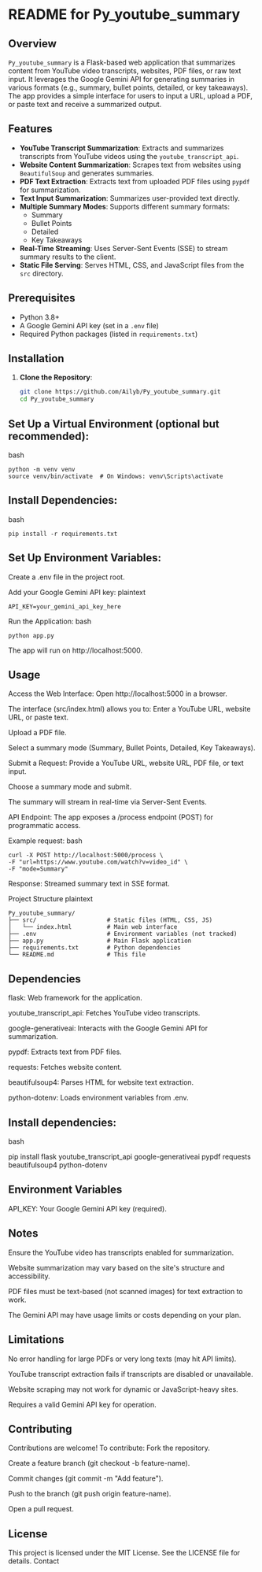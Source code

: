 # README for Py_youtube_summary

## Overview
`Py_youtube_summary` is a Flask-based web application that summarizes content from YouTube video transcripts, websites, PDF files, or raw text input. It leverages the Google Gemini API for generating summaries in various formats (e.g., summary, bullet points, detailed, or key takeaways). The app provides a simple interface for users to input a URL, upload a PDF, or paste text and receive a summarized output.

## Features
- **YouTube Transcript Summarization**: Extracts and summarizes transcripts from YouTube videos using the `youtube_transcript_api`.
- **Website Content Summarization**: Scrapes text from websites using `BeautifulSoup` and generates summaries.
- **PDF Text Extraction**: Extracts text from uploaded PDF files using `pypdf` for summarization.
- **Text Input Summarization**: Summarizes user-provided text directly.
- **Multiple Summary Modes**: Supports different summary formats:
  - Summary
  - Bullet Points
  - Detailed
  - Key Takeaways
- **Real-Time Streaming**: Uses Server-Sent Events (SSE) to stream summary results to the client.
- **Static File Serving**: Serves HTML, CSS, and JavaScript files from the `src` directory.

## Prerequisites
- Python 3.8+
- A Google Gemini API key (set in a `.env` file)
- Required Python packages (listed in `requirements.txt`)

## Installation
1. **Clone the Repository**:
   ```bash
   git clone https://github.com/Ailyb/Py_youtube_summary.git
   cd Py_youtube_summary
   
   
## Set Up a Virtual Environment (optional but recommended):
bash
```
python -m venv venv
source venv/bin/activate  # On Windows: venv\Scripts\activate
```
## Install Dependencies:
bash
```
pip install -r requirements.txt
```
## Set Up Environment Variables:
Create a .env file in the project root.

Add your Google Gemini API key:
plaintext
```
API_KEY=your_gemini_api_key_here
```
Run the Application:
bash
```
python app.py
```
The app will run on http://localhost:5000.

## Usage
Access the Web Interface:
Open http://localhost:5000 in a browser.

The interface (src/index.html) allows you to:
Enter a YouTube URL, website URL, or paste text.

Upload a PDF file.

Select a summary mode (Summary, Bullet Points, Detailed, Key Takeaways).

Submit a Request:
Provide a YouTube URL, website URL, PDF file, or text input.

Choose a summary mode and submit.

The summary will stream in real-time via Server-Sent Events.

API Endpoint:
The app exposes a /process endpoint (POST) for programmatic access.

Example request:
bash
```
curl -X POST http://localhost:5000/process \
-F "url=https://www.youtube.com/watch?v=video_id" \
-F "mode=Summary"
```
Response: Streamed summary text in SSE format.

Project Structure
plaintext
```
Py_youtube_summary/
├── src/                    # Static files (HTML, CSS, JS)
│   └── index.html          # Main web interface
├── .env                    # Environment variables (not tracked)
├── app.py                  # Main Flask application
├── requirements.txt        # Python dependencies
└── README.md               # This file
```
## Dependencies
flask: Web framework for the application.

youtube_transcript_api: Fetches YouTube video transcripts.

google-generativeai: Interacts with the Google Gemini API for summarization.

pypdf: Extracts text from PDF files.

requests: Fetches website content.

beautifulsoup4: Parses HTML for website text extraction.

python-dotenv: Loads environment variables from .env.

## Install dependencies:
bash

pip install flask youtube_transcript_api google-generativeai pypdf requests beautifulsoup4 python-dotenv

## Environment Variables
API_KEY: Your Google Gemini API key (required).

## Notes
Ensure the YouTube video has transcripts enabled for summarization.

Website summarization may vary based on the site's structure and accessibility.

PDF files must be text-based (not scanned images) for text extraction to work.

The Gemini API may have usage limits or costs depending on your plan.

## Limitations
No error handling for large PDFs or very long texts (may hit API limits).

YouTube transcript extraction fails if transcripts are disabled or unavailable.

Website scraping may not work for dynamic or JavaScript-heavy sites.

Requires a valid Gemini API key for operation.

## Contributing
Contributions are welcome! To contribute:
Fork the repository.

Create a feature branch (git checkout -b feature-name).

Commit changes (git commit -m "Add feature").

Push to the branch (git push origin feature-name).

Open a pull request.

## License
This project is licensed under the MIT License. See the LICENSE file for details.
Contact


